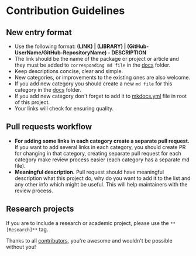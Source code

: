 # Contribution Guidelines

## New entry format

- Use the following format: **(LINK) | (LIBRARY) | (GitHub-UserName/GitHub-RepositoryName) - DESCRIPTION**
- The link should be the name of the package or project or article and they must be added to `corresponding md file` in the [docs](./docs) folder.
- Keep descriptions concise, clear and simple.
- New categories, or improvements to the existing ones are also welcome.
- If you add new category you should create a new `md file` for this category in the [docs](./docs) folder.
- If you add new category don't forget to add it to [mkdocs.yml](mkdocs.yml) file in root of this project.
- Your links will check for ensuring quality.

## Pull requests workflow

- **For adding some links in each category create a separate pull request.** If you want to add several links in each category, you should create PR for changing in that category, creating separate pull request for each category make review process easier (each category has a separate md file).
- **Meaningful description.** Pull request should have meaningful description what this project do, why do you want to add it to the list and any other info which might be useful. This will help maintainers with the review process.

## Research projects

If you are to include a research or academic project, please use the `**[Research]**` tag.

Thanks to all [contributors](https://github.com/ajackti/awesome-go-education/graphs/contributors), you're awesome and wouldn't be possible without you!
